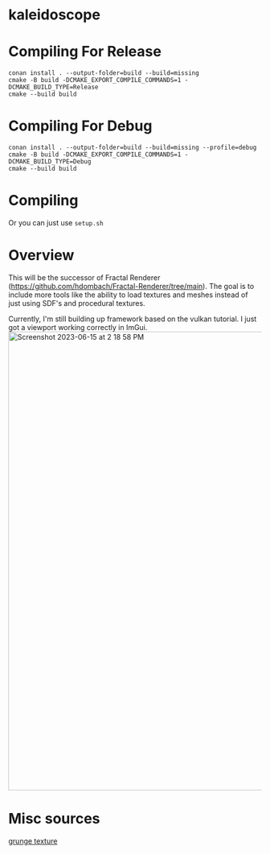 # kaleidoscope

# Compiling For Release
```
conan install . --output-folder=build --build=missing
cmake -B build -DCMAKE_EXPORT_COMPILE_COMMANDS=1 -DCMAKE_BUILD_TYPE=Release
cmake --build build
```

# Compiling For Debug 
```
conan install . --output-folder=build --build=missing --profile=debug
cmake -B build -DCMAKE_EXPORT_COMPILE_COMMANDS=1 -DCMAKE_BUILD_TYPE=Debug
cmake --build build
```

# Compiling
Or you can just use `setup.sh`


# Overview
This will be the successor of Fractal Renderer (https://github.com/hdombach/Fractal-Renderer/tree/main).
The goal is to include more tools like the ability to load textures and meshes instead of just using SDF's and procedural textures.

Currently, I'm still building up framework based on the vulkan tutorial.
I just got a viewport working correctly in ImGui.
<img width="912" alt="Screenshot 2023-06-15 at 2 18 58 PM" src="https://github.com/hdombach/kaleidoscope/assets/56201502/0176a856-c49e-436a-a7b8-be4daa070619">


# Misc sources
[grunge texture](https://www.deviantart.com/fictionchick/art/Grunge-Texture-Overlay-PNG-428805936)
